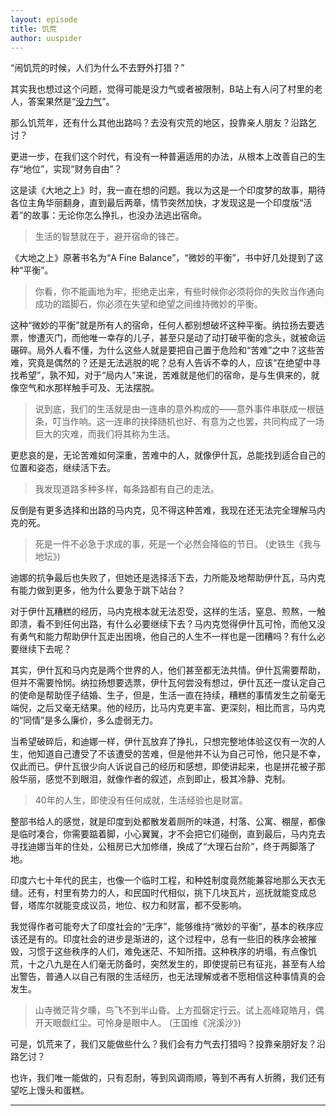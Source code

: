 ```yaml
---
layout: episode
title: 饥荒
author: uuspider
---
```

“闹饥荒的时候，人们为什么不去野外打猎？”

其实我也想过这个问题，觉得可能是没力气或者被限制，B站上有人问了村里的老人，答案果然是“[没力气][ref01]”。

那么饥荒年，还有什么其他出路吗？去没有灾荒的地区，投靠亲人朋友？沿路乞讨？

更进一步，在我们这个时代，有没有一种普遍适用的办法，从根本上改善自己的生存“地位”，实现“财务自由”？

这是读《大地之上》时，我一直在想的问题。我以为这是一个印度梦的故事，期待各位主角华丽翻身，直到最后两章，情节突然加快，才发现这是一个印度版“活着”的故事：无论你怎么挣扎，也没办法逃出宿命。

>生活的智慧就在于，避开宿命的锋芒。

《大地之上》原著书名为“A Fine Balance”，“微妙的平衡”，书中好几处提到了这种“平衡”。

>你看，你不能画地为牢，拒绝走出来，有些时候你必须将你的失败当作通向成功的踏脚石，你必须在失望和绝望之间维持微妙的平衡。

这种“微妙的平衡”就是所有人的宿命，任何人都别想破坏这种平衡。纳拉扬去要选票，惨遭灭门，而他唯一幸存的儿子，甚至只是动了动打破平衡的念头，就被命运碾碎。局外人看不懂，为什么这些人就是要把自己置于危险和“苦难”之中？这些苦难，究竟是偶然的？还是无法逃脱的呢？总有人告诉不幸的人，应该“在绝望中寻找希望”，孰不知，对于“局内人”来说，苦难就是他们的宿命，是与生俱来的，就像空气和水那样触手可及、无法摆脱。

>说到底，我们的生活就是由一连串的意外构成的——意外事件串联成一根链条，叮当作响。这一连串的抉择随机也好、有意为之也罢，共同构成了一场巨大的灾难，而我们将其称为生活。

更悲哀的是，无论苦难如何深重，苦难中的人，就像伊什瓦，总能找到适合自己的位置和姿态，继续活下去。

>我发现道路多种多样，每条路都有自己的走法。

反倒是有更多选择和出路的马内克，见不得这种苦难，我现在还无法完全理解马内克的死。

>死是一件不必急于求成的事，死是一个必然会降临的节日。 (史铁生《我与地坛》)

迪娜的抗争最后也失败了，但她还是选择活下去，力所能及地帮助伊什瓦，马内克有能力做到更多，他为什么要急于跳下站台？

对于伊什瓦糟糕的经历，马内克根本就无法忍受，这样的生活，窒息、煎熬，一触即溃，看不到任何出路，有什么必要继续下去？马内克觉得伊什瓦可怜，而他又没有勇气和能力帮助伊什瓦走出困境，他自己的人生不一样也是一团糟吗？有什么必要继续下去呢？

其实，伊什瓦和马内克是两个世界的人，他们甚至都无法共情。伊什瓦需要帮助，但并不需要怜悯。纳拉扬想要选票，伊什瓦何尝没有想过，伊什瓦还一度认定自己的使命是帮助侄子结婚、生子，但是，生活一直在持续，糟糕的事情发生之前毫无端倪，之后又毫无结果。他的经历，比马内克更丰富、更深刻，相比而言，马内克的“同情”是多么廉价，多么虚弱无力。

当希望破碎后，和迪娜一样，伊什瓦放弃了挣扎，只想完整地体验这仅有一次的人生，他知道自己遭受了不该遭受的苦难，但是他并不认为自己可怜，他只是不幸，仅此而已。伊什瓦很少向人诉说自己的经历和感想，即使讲起来，也是拼花被子那般华丽，感觉不到眼泪，就像作者的叙述，点到即止，极其冷静、克制。

>40年的人生，即使没有任何成就，生活经验也是财富。

整部书给人的感觉，就是印度到处都散发着厕所的味道，村落、公寓、棚屋，都像是临时凑合，你需要踮着脚，小心翼翼，才不会把它们碰倒，直到最后，马内克去寻找迪娜当年的住处，公租房已大加修缮，换成了“大理石台阶”，终于两脚落了地。

印度六七十年代的民主，也像一个临时工程，和种姓制度竟然能兼容地那么天衣无缝。还有，村里有势力的人，和民国时代相似，挑下几块瓦片，巡抚就能变成总督，塔库尔就能变成议员，地位、权力和财富，都不受影响。

我觉得作者可能夸大了印度社会的“无序”，能够维持“微妙的平衡”，基本的秩序应该还是有的。印度社会的进步是渐进的，这个过程中，总有一些旧的秩序会被摧毁，习惯于这些秩序的人们，难免迷茫、不知所措。这种秩序的坍塌，有点像饥荒，十之八九是在人们毫无防备时，突然发生的，即使提前已有征兆，甚至有人给出警告，普通人以自己有限的生活经历，也无法理解或者不愿相信这种事情真的会发生。

>山寺微茫背夕曛，鸟飞不到半山昏。上方孤磬定行云。试上高峰窥皓月，偶开天眼觑红尘。可怜身是眼中人。 (王国维《浣溪沙》)

可是，饥荒来了，我们又能做些什么？我们会有力气去打猎吗？投靠亲朋好友？沿路乞讨？

也许，我们唯一能做的，只有忍耐，等到风调雨顺，等到不再有人折腾，我们还有望吃上馒头和蛋糕。

***

[ref01]:https://www.bilibili.com/video/BV1wq4y1q7Wv/?share_source=copy_web&vd_source=0443b50f4c9a6f3ac9a2d08422f230db
